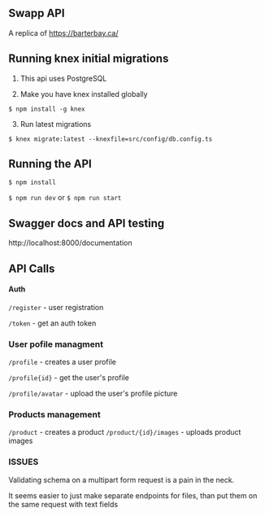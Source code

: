 ## Swapp API

A replica of https://barterbay.ca/


## Running knex initial migrations

1. This api uses PostgreSQL 

2. Make you have knex installed globally

`$ npm install -g knex`

3. Run latest migrations

`$ knex migrate:latest --knexfile=src/config/db.config.ts`

## Running the API

`$ npm install`

`$ npm run dev` or `$ npm run start`


## Swagger docs and API testing

http://localhost:8000/documentation




## API Calls

#### Auth

`/register` - user registration

`/token` - get an auth token


### User pofile managment

`/profile` - creates a user profile

`/profile{id}` - get the user's profile

`/profile/avatar` - upload the user's profile picture


### Products management

`/product` - creates a product
`/product/{id}/images` - uploads product images



### ISSUES

Validating schema on a multipart form request is a pain in the neck.  

It seems easier to just make separate endpoints for files, than put them on the same request with text fields
